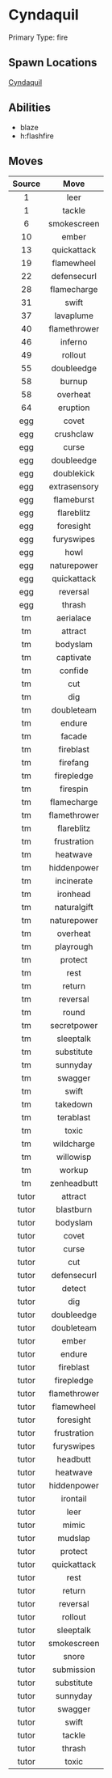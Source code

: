 # Cyndaquil  
Primary Type: fire  
  
## Spawn Locations  
[Cyndaquil](/data/spawn_presets/cyndaquil.md)  
  
## Abilities  
  * blaze
  * h:flashfire
  
  
## Moves  
  
| Source | Move |  
|:---:|:---:|  
| 1 | leer |  
| 1 | tackle |  
| 6 | smokescreen |  
| 10 | ember |  
| 13 | quickattack |  
| 19 | flamewheel |  
| 22 | defensecurl |  
| 28 | flamecharge |  
| 31 | swift |  
| 37 | lavaplume |  
| 40 | flamethrower |  
| 46 | inferno |  
| 49 | rollout |  
| 55 | doubleedge |  
| 58 | burnup |  
| 58 | overheat |  
| 64 | eruption |  
| egg | covet |  
| egg | crushclaw |  
| egg | curse |  
| egg | doubleedge |  
| egg | doublekick |  
| egg | extrasensory |  
| egg | flameburst |  
| egg | flareblitz |  
| egg | foresight |  
| egg | furyswipes |  
| egg | howl |  
| egg | naturepower |  
| egg | quickattack |  
| egg | reversal |  
| egg | thrash |  
| tm | aerialace |  
| tm | attract |  
| tm | bodyslam |  
| tm | captivate |  
| tm | confide |  
| tm | cut |  
| tm | dig |  
| tm | doubleteam |  
| tm | endure |  
| tm | facade |  
| tm | fireblast |  
| tm | firefang |  
| tm | firepledge |  
| tm | firespin |  
| tm | flamecharge |  
| tm | flamethrower |  
| tm | flareblitz |  
| tm | frustration |  
| tm | heatwave |  
| tm | hiddenpower |  
| tm | incinerate |  
| tm | ironhead |  
| tm | naturalgift |  
| tm | naturepower |  
| tm | overheat |  
| tm | playrough |  
| tm | protect |  
| tm | rest |  
| tm | return |  
| tm | reversal |  
| tm | round |  
| tm | secretpower |  
| tm | sleeptalk |  
| tm | substitute |  
| tm | sunnyday |  
| tm | swagger |  
| tm | swift |  
| tm | takedown |  
| tm | terablast |  
| tm | toxic |  
| tm | wildcharge |  
| tm | willowisp |  
| tm | workup |  
| tm | zenheadbutt |  
| tutor | attract |  
| tutor | blastburn |  
| tutor | bodyslam |  
| tutor | covet |  
| tutor | curse |  
| tutor | cut |  
| tutor | defensecurl |  
| tutor | detect |  
| tutor | dig |  
| tutor | doubleedge |  
| tutor | doubleteam |  
| tutor | ember |  
| tutor | endure |  
| tutor | fireblast |  
| tutor | firepledge |  
| tutor | flamethrower |  
| tutor | flamewheel |  
| tutor | foresight |  
| tutor | frustration |  
| tutor | furyswipes |  
| tutor | headbutt |  
| tutor | heatwave |  
| tutor | hiddenpower |  
| tutor | irontail |  
| tutor | leer |  
| tutor | mimic |  
| tutor | mudslap |  
| tutor | protect |  
| tutor | quickattack |  
| tutor | rest |  
| tutor | return |  
| tutor | reversal |  
| tutor | rollout |  
| tutor | sleeptalk |  
| tutor | smokescreen |  
| tutor | snore |  
| tutor | submission |  
| tutor | substitute |  
| tutor | sunnyday |  
| tutor | swagger |  
| tutor | swift |  
| tutor | tackle |  
| tutor | thrash |  
| tutor | toxic |  
  
